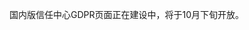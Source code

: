 ﻿---
layout: TrustCenterPageCN
---
<div class="row-fluid">
   <div class="span">
      <div>         
         <div class="row-fluid grid-container mscom-grid-container" data-view4="1" data-view3="1" data-view2="1" data-view1="1" data-cols="1">
            <div class="span bp0-col-1-1 bp1-col-1-1 bp2-col-1-1 bp3-col-1-1">
              <p>国内版信任中心GDPR页面正在建设中，将于10月下旬开放。</p>
            </div>
         </div>        
      </div>
   </div>
</div>